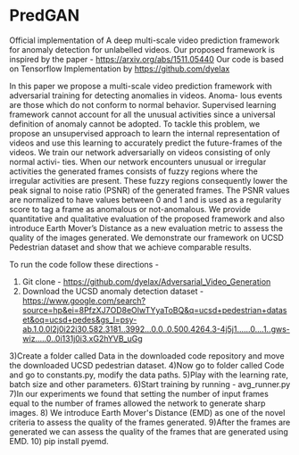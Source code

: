 # PredGAN
Official implementation of  A deep multi-scale video prediction framework for anomaly detection for unlabelled videos.
Our proposed framework is inspired by the paper - https://arxiv.org/abs/1511.05440
Our code is based on Tensorflow Implementation by https://github.com/dyelax

In this paper we propose a multi-scale video prediction framework with adversarial training for detecting anomalies in videos. Anoma- lous events are those which do not conform to normal behavior. Supervised learning framework cannot account for all the unusual activities since a universal definition of anomaly cannot be adopted. To tackle this problem, we propose an unsupervised approach to learn the internal representation of videos and use this learning to accurately predict the future-frames of the videos. We train our network adversarially on videos consisting of only normal activi- ties. When our network encounters unusual or irregular activities the generated frames consists of fuzzy regions where the irregular activities are present. These fuzzy regions consequently lower the peak signal to noise ratio (PSNR) of the generated frames. The PSNR values are normalized to have values between 0 and 1 and is used as a regularity score to tag a frame as anomalous or not-anomalous. We provide quantitative and qualitative evaluation of the proposed framework and also introduce Earth Mover’s Distance as a new evaluation metric to assess the quality of the images generated. We demonstrate our framework on UCSD Pedestrian dataset and show that we achieve comparable results.





To run the code follow these directions -

1) Git clone - https://github.com/dyelax/Adversarial_Video_Generation
2) Download the UCSD anomaly detection dataset - https://www.google.com/search?source=hp&ei=8PfzXJ7OD8eOlwTYyaToBQ&q=ucsd+pedestrian+dataset&oq=ucsd+pedes&gs_l=psy-ab.1.0.0l2j0i22i30.582.3181..3992...0.0..0.500.4264.3-4j5j1......0....1..gws-wiz.....0..0i131j0i3.xG2hYVB_uGg

3)Create a folder called Data in the downloaded code repository and move the downloaded UCSD pedestrian dataset.
4)Now go to folder called Code and go to constants.py, modify the data paths.
5)Play with the learning rate, batch size and other parameters.
6)Start training by running - avg_runner.py
7)In our experiments we found that setting the number of input frames equal to the number of frames allowed the network to generate sharp images.
8) We introduce Earth Mover's Distance (EMD) as one of the novel criteria to assess the quality of the frames generated.
9)After the frames are generated we can assess the quality of the frames that are generated using EMD.
10) pip install pyemd.


